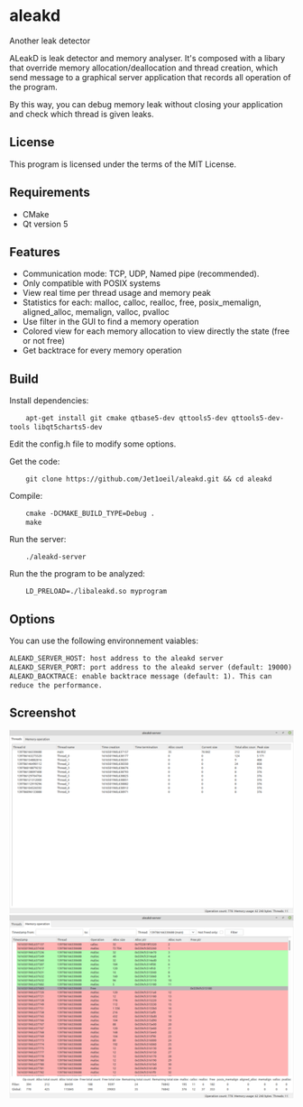 # aleakd
Another leak detector

ALeakD is leak detector and memory analyser. It's composed with a libary that override memory allocation/deallocation and thread creation, which send message to a graphical server application that records all operation of the program.

By this way, you can debug memory leak without closing your application and check which thread is given leaks.

License
-------

This program is licensed under the terms of the MIT License.

Requirements
------------

- CMake
- Qt version 5

Features
--------

- Communication mode: TCP, UDP, Named pipe (recommended).
- Only compatible with POSIX systems
- View real time per thread usage and memory peak
- Statistics for each: malloc, calloc, realloc, free, posix_memalign, aligned_alloc, memalign, valloc, pvalloc
- Use filter in the GUI to find a memory operation
- Colored view for each memory allocation to view directly the state (free or not free)
- Get backtrace for every memory operation

Build
--------

Install dependencies:
```
    apt-get install git cmake qtbase5-dev qttools5-dev qttools5-dev-tools libqt5charts5-dev
```

Edit the config.h file to modify some options.

Get the code:
```
    git clone https://github.com/Jet1oeil/aleakd.git && cd aleakd
```

Compile:
```
    cmake -DCMAKE_BUILD_TYPE=Debug .
    make
```

Run the server:
```
    ./aleakd-server
```

Run the the program to be analyzed:
```
    LD_PRELOAD=./libaleakd.so myprogram
```

Options
-------

You can use the following environnement vaiables:
```
ALEAKD_SERVER_HOST: host address to the aleakd server
ALEAKD_SERVER_PORT: port address to the aleakd server (default: 19000)
ALEAKD_BACKTRACE: enable backtrace message (default: 1). This can reduce the performance.
```


Screenshot
----------

![alt text](https://raw.githubusercontent.com/Jet1oeil/aleakd/master/doc/aleakd-screenshot-1.png)
![alt text](https://raw.githubusercontent.com/Jet1oeil/aleakd/master/doc/aleakd-screenshot-2.png)

